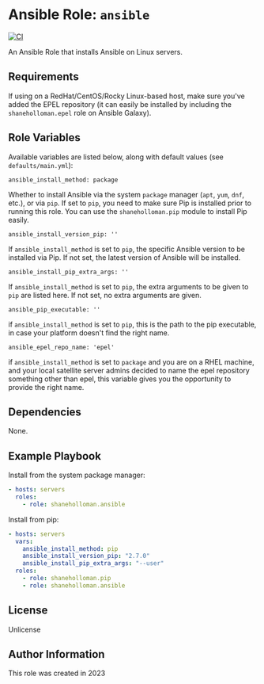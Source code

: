 # Ansible Role: `ansible`

[![CI](https://github.com/shaneholloman/ansible-role-ansible/actions/workflows/ci.yml/badge.svg)](https://github.com/shaneholloman/ansible-role-ansible/actions/workflows/ci.yml)

An Ansible Role that installs Ansible on Linux servers.

## Requirements

If using on a RedHat/CentOS/Rocky Linux-based host, make sure you've added the EPEL repository (it can easily be installed by including the `shaneholloman.epel` role on Ansible Galaxy).

## Role Variables

Available variables are listed below, along with default values (see `defaults/main.yml`):

    ansible_install_method: package

Whether to install Ansible via the system `package` manager (`apt`, `yum`, `dnf`, etc.), or via `pip`. If set to `pip`, you need to make sure Pip is installed prior to running this role. You can use the `shaneholloman.pip` module to install Pip easily.

    ansible_install_version_pip: ''

If `ansible_install_method` is set to `pip`, the specific Ansible version to be installed via Pip. If not set, the latest version of Ansible will be installed.

    ansible_install_pip_extra_args: ''

If `ansible_install_method` is set to `pip`, the extra arguments to be given to `pip` are listed here. If not set, no extra arguments are given.

    ansible_pip_executable: ''

if `ansible_install_method` is set to `pip`, this is the path to the pip executable, in case your platform doesn't find the right name.

    ansible_epel_repo_name: 'epel'

if `ansible_install_method` is set to `package` and you are on a RHEL machine, and your local satellite server admins decided to name the epel repository something other than epel, this variable gives you the opportunity to provide the right name.

## Dependencies

None.

## Example Playbook

Install from the system package manager:

```yml
- hosts: servers
  roles:
    - role: shaneholloman.ansible
```

Install from pip:

```yml
- hosts: servers
  vars:
    ansible_install_method: pip
    ansible_install_version_pip: "2.7.0"
    ansible_install_pip_extra_args: "--user"
  roles:
    - role: shaneholloman.pip
    - role: shaneholloman.ansible
```

## License

Unlicense

## Author Information

This role was created in 2023

